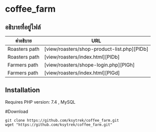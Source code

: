 <h1 class="code-line" data-line-start=0 data-line-end=1 ><a id="coffee_farm_0"></a>coffee_farm</h1>
<h2 class="code-line" data-line-start=2 data-line-end=3 ><a id="_2"></a>อธิบายที่อยู่ไฟล์</h2>
<table class="table table-striped table-bordered">
<thead>
<tr>
<th>คำอธิบาย</th>
<th>URL</th>
</tr>
</thead>
<tbody>
<tr>
<td>Roasters path</td>
<td>[view/roasters/shop-product-list.php][PlDb]</td>
</tr>
<tr>
<td>Roasters path</td>
<td>[view/roasters/index.html][PlDb]</td>
</tr>
<tr>
<td>Farmers path</td>
<td>[view/roasters/shope-login.php][PlGh]</td>
</tr>
<tr>
<td>Farmers path</td>
<td>[view/roasters/index.html][PlGd]</td>
</tr>
</tbody>
</table>
<h2 class="code-line" data-line-start=11 data-line-end=12 ><a id="Installation_11"></a>Installation</h2>
<p class="has-line-data" data-line-start="13" data-line-end="14">Requires PHP version: 7.4 , MySQL</p>
<p class="has-line-data" data-line-start="15" data-line-end="16">#Download</p>
<pre><code class="has-line-data" data-line-start="17" data-line-end="20" class="language-sh">git <span class="hljs-built_in">clone</span> https://github.com/ksytrek/coffee_farm.git
wget <span class="hljs-string">"https://github.com/ksytrek/coffee_farm.git"</span>
</code></pre>

